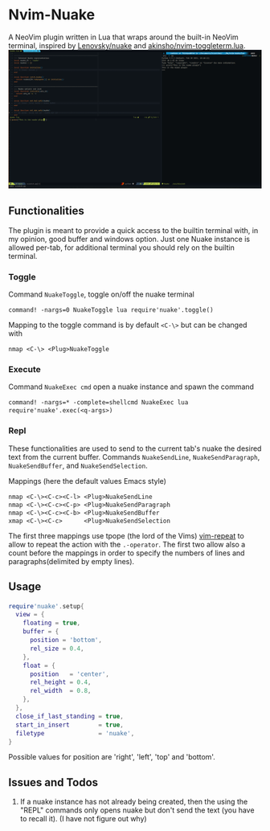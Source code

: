 # Nvim-Nuake
A NeoVim plugin written in Lua that wraps around the built-in NeoVim terminal,
  inspired by [Lenovsky/nuake](https://github.com/Lenovsky/nuake) and [akinsho/nvim-toggleterm.lua](https://github.com/akinsho/nvim-toggleterm.lua).
![Image](doc/pic.png)

## Functionalities
  The plugin is meant to provide a quick access to the builtin terminal with, in my opinion, good buffer and windows option.
  Just one Nuake instance is allowed per-tab, for additional terminal you should rely on the builtin terminal.

### Toggle
Command `NuakeToggle`, toggle on/off the nuake terminal
```vim
command! -nargs=0 NuakeToggle lua require'nuake'.toggle()
```

Mapping to the toggle command is by default `<C-\>` but can be changed with
```vim
nmap <C-\> <Plug>NuakeToggle
```

### Execute
Command `NuakeExec cmd` open a nuake instance and spawn the command
```vim
command! -nargs=* -complete=shellcmd NuakeExec lua require'nuake'.exec(<q-args>)
```

### Repl
These functionalities are used to send to the current tab's nuake the desired text from the current buffer.
  Commands `NuakeSendLine`, `NuakeSendParagraph`, `NuakeSendBuffer`, and `NuakeSendSelection`.

Mappings (here the default values Emacs style)
```vim
nmap <C-\><C-c><C-l> <Plug>NuakeSendLine
nmap <C-\><C-c><C-p> <Plug>NuakeSendParagraph
nmap <C-\><C-c><C-b> <Plug>NuakeSendBuffer
xmap <C-\><C-c>      <Plug>NuakeSendSelection
```
The first three mappings use tpope (the lord of the Vims) [vim-repeat](https://github.com/tpope/vim-repeat) to allow to repeat the action with the `.-operator`.
The first two allow also a count before the mappings in order to specify the numbers of lines and paragraphs(delimited by empty lines).

## Usage
```lua
require'nuake'.setup{
  view = {
    floating = true,
    buffer = {
      position = 'bottom',
      rel_size = 0.4,
    },
    float = {
      position   = 'center',
      rel_height = 0.4,
      rel_width  = 0.8,
    },
  },
  close_if_last_standing = true,
  start_in_insert        = true,
  filetype               = 'nuake',
}
```
Possible values for position are 'right', 'left', 'top' and 'bottom'.

## Issues and Todos
1. If a nuake instance has not already being created, then the using the "REPL" commands only opens nuake but don't send the text (you have to recall it). (I have not figure out why)
